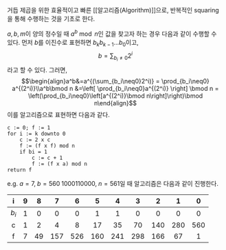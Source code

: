 거듭 제곱을 위한 효율적이고 빠른 [[알고리즘(Algorithm)]]으로, 반복적인 squaring을 통해 수행하는 것을 기초로 한다. 

$a, b, m$이 양의 정수일 때 $a^b \bmod n$인 값을 찾고자 하는 경우 다음과 같이 수행할 수 있다. 먼저 $b$를 이진수로 표현하면 $b_kb_{k-1}...b_0$이고,  $$b=\sum_{b_i\neq0}2^i$$라고 할 수 있다. 그러면, $$\begin{align}a^b&=a^{(\sum_{b_i\neq0}2^i)} = \prod_{b_i\neq0} a^{(2^i)}\\a^b\bmod n &=\left[ \prod_{b_i\neq0}a^{(2^i)} \right] \bmod n = \left(\prod_{b_i\neq0}\left[a^{(2^i)}\bmod n\right]\right)\bmod n\end{align}$$
이를 알고리즘으로 표현하면 다음과 같다.  
```pseudo code
c := 0; f := 1
for i := k downto 0
	c := 2 x c
	f := (f x f) mod n
	if bi = 1
		c := c + 1
		f := (f x a) mod n
return f
```

e.g. $a=7, \; b=560\; 1000110000,\; n=561$일 때 알고리즘은 다음과 같이 진행한다.

|   i   |  9  |  8  |  7  |  6  |  5  |  4  |  3  |  2  |  1  |  0  |
|:-----:|:---:|:---:|:---:|:---:|:---:|:---:|:---:|:---:|:---:|:---:|
| $b_i$ |  1  |  0  |  0  |  0  |  1  |  1  |  0  |  0  |  0  |  0  |
|   c   |  1  |  2  |  4  |  8  | 17  | 35  | 70  | 140 | 280 | 560 |
|   f   |  7  | 49  | 157 | 526 | 160 | 241 | 298 | 166 | 67  |  1  |  
